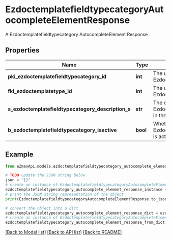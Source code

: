 # EzdoctemplatefieldtypecategoryAutocompleteElementResponse

A Ezdoctemplatefieldtypecategory AutocompleteElement Response

## Properties

Name | Type | Description | Notes
------------ | ------------- | ------------- | -------------
**pki_ezdoctemplatefieldtypecategory_id** | **int** | The unique ID of the Ezdoctemplatefieldtypecategory | 
**fki_ezdoctemplatetype_id** | **int** | The unique ID of the Ezdoctemplatetype | 
**s_ezdoctemplatefieldtypecategory_description_x** | **str** | The description of the Ezdoctemplatefieldtypecategory in the language of the requester | 
**b_ezdoctemplatefieldtypecategory_isactive** | **bool** | Whether the Ezdoctemplatefieldtypecategory is active or not | 

## Example

```python
from eZmaxApi.models.ezdoctemplatefieldtypecategory_autocomplete_element_response import EzdoctemplatefieldtypecategoryAutocompleteElementResponse

# TODO update the JSON string below
json = "{}"
# create an instance of EzdoctemplatefieldtypecategoryAutocompleteElementResponse from a JSON string
ezdoctemplatefieldtypecategory_autocomplete_element_response_instance = EzdoctemplatefieldtypecategoryAutocompleteElementResponse.from_json(json)
# print the JSON string representation of the object
print(EzdoctemplatefieldtypecategoryAutocompleteElementResponse.to_json())

# convert the object into a dict
ezdoctemplatefieldtypecategory_autocomplete_element_response_dict = ezdoctemplatefieldtypecategory_autocomplete_element_response_instance.to_dict()
# create an instance of EzdoctemplatefieldtypecategoryAutocompleteElementResponse from a dict
ezdoctemplatefieldtypecategory_autocomplete_element_response_from_dict = EzdoctemplatefieldtypecategoryAutocompleteElementResponse.from_dict(ezdoctemplatefieldtypecategory_autocomplete_element_response_dict)
```
[[Back to Model list]](../README.md#documentation-for-models) [[Back to API list]](../README.md#documentation-for-api-endpoints) [[Back to README]](../README.md)


